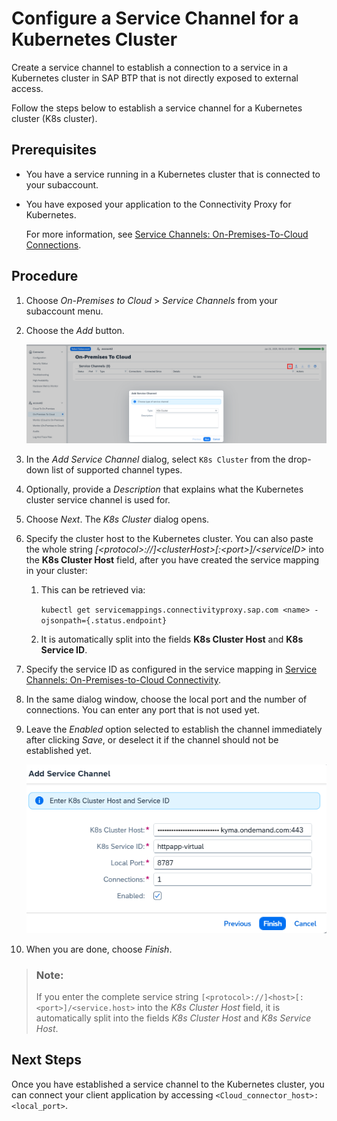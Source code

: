 <!-- loiod6d395e759374be89e0aebab83ad5a7b -->

# Configure a Service Channel for a Kubernetes Cluster

Create a service channel to establish a connection to a service in a Kubernetes cluster in SAP BTP that is not directly exposed to external access.

Follow the steps below to establish a service channel for a Kubernetes cluster \(K8s cluster\).



<a name="loiod6d395e759374be89e0aebab83ad5a7b__section_xxh_tvn_m5b"/>

## Prerequisites

-   You have a service running in a Kubernetes cluster that is connected to your subaccount.
-   You have exposed your application to the Connectivity Proxy for Kubernetes.

    For more information, see [Service Channels: On-Premises-To-Cloud Connections](service-channels-on-premise-to-cloud-connectivity-bbd3040.md).




<a name="loiod6d395e759374be89e0aebab83ad5a7b__section_ztr_zsn_m5b"/>

## Procedure

1.  Choose *On-Premises to Cloud* \> *Service Channels* from your subaccount menu.
2.  Choose the *Add* button.

    ![](images/SCC_Service_Channel_-_Kubernetes_1_0d2c28e.png)

3.  In the *Add Service Channel* dialog, select `K8s Cluster` from the drop-down list of supported channel types.
4.  Optionally, provide a *Description* that explains what the Kubernetes cluster service channel is used for.
5.  Choose *Next*. The *K8s Cluster* dialog opens.
6.  Specify the cluster host to the Kubernetes cluster. You can also paste the whole string *\[<protocol\>://\]<clusterHost\>\[:<port\>\]/<serviceID\>* into the **K8s Cluster Host** field, after you have created the service mapping in your cluster:

    1.  This can be retrieved via:

        `kubectl get servicemappings.connectivityproxy.sap.com <name> -ojsonpath={.status.endpoint}`

    2.  It is automatically split into the fields **K8s Cluster Host** and **K8s Service ID**.

7.  Specify the service ID as configured in the service mapping in [Service Channels: On-Premises-to-Cloud Connectivity](service-channels-on-premise-to-cloud-connectivity-bbd3040.md).
8.  In the same dialog window, choose the local port and the number of connections. You can enter any port that is not used yet.
9.  Leave the *Enabled* option selected to establish the channel immediately after clicking *Save*, or deselect it if the channel should not be established yet.

    ![](images/SCC_Service_Channel_-_Kubernetes_2_59ba3f0.png)

10. When you are done, choose *Finish*.

> ### Note:  
> If you enter the complete service string `[<protocol>://]<host>[:<port>]/<service.host>` into the *K8s Cluster Host* field, it is automatically split into the fields *K8s Cluster Host* and *K8s Service Host*.



<a name="loiod6d395e759374be89e0aebab83ad5a7b__section_rsx_wsn_m5b"/>

## Next Steps

Once you have established a service channel to the Kubernetes cluster, you can connect your client application by accessing `<Cloud_connector_host>:<local_port>`.


